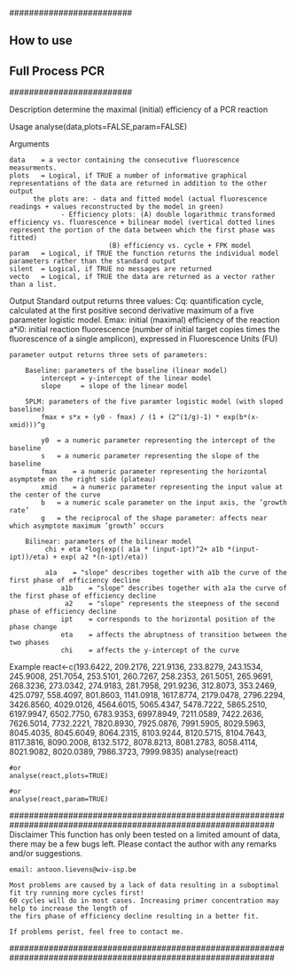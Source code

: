 
#########################
##  How to use         ##
## Full Process PCR    ##
#########################

Description
	determine the maximal (initial) efficiency of a PCR reaction

Usage
	analyse(data,plots=FALSE,param=FALSE)

Arguments

	data	= a vector containing the consecutive fluorescence measurments.
	plots	= Logical, if TRUE a number of informative graphical representations of the data are returned in addition to the other output
		  the plots are: - data and fitted model (actual fluorescence readings + values reconstructed by the model in green)
				 - Efficiency plots: (A) double logarithmic transformed efficiency vs. fluorescence + bilinear model (vertical dotted lines represent the portion of the data between which the first phase was fitted) 
						     (B) efficiency vs. cycle + FPK model
	param	= Logical, if TRUE the function returns the individual model parameters rather than the standard output
	silent  = Logical, if TRUE no messages are returned 
	vecto	= Logical, if TRUE the data are returned as a vector rather than a list. 


Output
	Standard output returns three values:
		Cq: quantification cycle, calculated at the first positive second derivative maximum of a five parameter logistic model.
		Emax: initial (maximal) efficiency of the reaction
		a*i0: initial reaction fluorescence (number of initial target copies times the fluorescence of a single amplicon), expressed in Fluorescence Units (FU)

	parameter output returns three sets of parameters:

		Baseline: parameters of the baseline (linear model)
			intercept = y-intercept of the linear model
			slope	  = slope of the linear model 

		5PLM: parameters of the five paramter logistic model (with sloped baseline)
			fmax + s*x + (y0 - fmax) / (1 + (2^(1/g)-1) * exp(b*(x-xmid)))^g
			
			y0	= a numeric parameter representing the intercept of the baseline
			s 	= a numeric parameter representing the slope of the baseline
			fmax	= a numeric parameter representing the horizontal asymptote on the right side (plateau)
			xmid	= a numeric parameter representing the input value at the center of the curve
			b	= a numeric scale parameter on the input axis, the ’growth rate’
			g	= the reciprocal of the shape parameter: affects near which asymptote maximum ’growth’ occurs

		Bilinear: parameters of the bilinear model
			 chi + eta *log(exp(( a1a * (input-ipt)^2+ a1b *(input-ipt))/eta) + exp( a2 *(n-ipt)/eta))

			 a1a	= "slope" describes together with a1b the curve of the first phase of efficiency decline
		         a1b	= "slope" describes together with a1a the curve of the first phase of efficiency decline
		          a2	= "slope" represents the steepness of the second phase of efficiency decline
		         ipt	= corresponds to the horizontal position of the phase change
		         eta	= affects the abruptness of transition between the two phases
		         chi	= affects the y-intercept of the curve
				

Example
	react<-c(193.6422, 209.2176,  221.9136,  233.8279,  243.1534,  245.9008,  251.7054,  253.5101,  260.7267,  258.2353,  261.5051,  265.9691,  268.3236,  273.0342,  274.9183, 281.7958,  291.9236,  312.8073,  353.2469,  425.0797,  558.4097,  801.8603, 1141.0918, 1617.8774, 2179.0478, 2796.2294, 3426.8560, 4029.0126, 4564.6015, 5065.4347, 5478.7222, 5865.2510, 6197.9947, 6502.7750, 6783.9353, 6997.8949, 7211.0589, 7422.2636, 7626.5014, 7732.2221, 7820.8930, 7925.0876, 7991.5905, 8029.5963, 8045.4035, 8045.6049, 8064.2315, 8103.9244, 8120.5715, 8104.7643, 8117.3816, 8090.2008, 8132.5172, 8078.8213, 8081.2783, 8058.4114, 8021.9082, 8020.0389, 7986.3723, 7999.9835)
	analyse(react)
	
	#or
	analyse(react,plots=TRUE)

	#or
	analyse(react,param=TRUE)


##############################################################################################################
Disclaimer 
	This function has only been tested on a limited amount of data, there may be a few bugs left. 
	Please contact the author with any remarks and/or suggestions.

	email: antoon.lievens@wiv-isp.be

	Most problems are caused by a lack of data resulting in a suboptimal fit try running more cycles first! 
	60 cycles will do in most cases. Increasing primer concentration may help to increase the length of 
	the firs phase of efficiency decline resulting in a better fit. 

	If problems perist, feel free to contact me.
##############################################################################################################	
